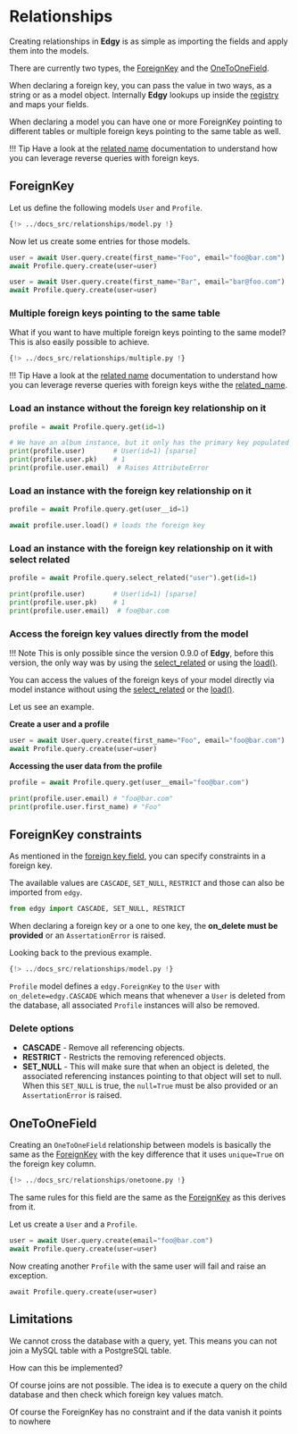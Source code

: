 # Relationships

Creating relationships in **Edgy** is as simple as importing the fields and apply them into
the models.

There are currently two types, the [ForeignKey](./fields.md#foreignkey)
and the [OneToOneField](./fields.md#onetoonefield).

When declaring a foreign key, you can pass the value in two ways, as a string or as a model
object. Internally **Edgy** lookups up inside the [registry](./models.md#registry) and maps
your fields.

When declaring a model you can have one or more ForeignKey pointing to different tables or
multiple foreign keys pointing to the same table as well.

!!! Tip
    Have a look at the [related name](./queries/related-name.md) documentation to understand how
    you can leverage reverse queries with foreign keys.

## ForeignKey

Let us define the following models `User` and `Profile`.

```python
{!> ../docs_src/relationships/model.py !}
```

Now let us create some entries for those models.

```python
user = await User.query.create(first_name="Foo", email="foo@bar.com")
await Profile.query.create(user=user)

user = await User.query.create(first_name="Bar", email="bar@foo.com")
await Profile.query.create(user=user)
```

### Multiple foreign keys pointing to the same table

What if you want to have multiple foreign keys pointing to the same model? This is also easily
possible to achieve.

```python hl_lines="20-29"
{!> ../docs_src/relationships/multiple.py !}
```

!!! Tip
    Have a look at the [related name](./queries/related-name.md) documentation to understand how
    you can leverage reverse queries with foreign keys withe the
    [related_name](./queries/related-name.md#related_name-attribute).

### Load an instance without the foreign key relationship on it

```python
profile = await Profile.query.get(id=1)

# We have an album instance, but it only has the primary key populated
print(profile.user)       # User(id=1) [sparse]
print(profile.user.pk)    # 1
print(profile.user.email)  # Raises AttributeError
```

### Load an instance with the foreign key relationship on it

```python
profile = await Profile.query.get(user__id=1)

await profile.user.load() # loads the foreign key
```

### Load an instance with the foreign key relationship on it with select related

```python
profile = await Profile.query.select_related("user").get(id=1)

print(profile.user)       # User(id=1) [sparse]
print(profile.user.pk)    # 1
print(profile.user.email)  # foo@bar.com
```

### Access the foreign key values directly from the model

!!! Note
    This is only possible since the version 0.9.0 of **Edgy**, before this version, the only way was
    by using the [select_related](#load-an-instance-with-the-foreign-key-relationship-on-it-with-select-related) or
    using the [load()](./queries/queries.md#load-the-foreign-keys-beforehand-with-select-related).

You can access the values of the foreign keys of your model directly via model instance without
using the [select_related](#load-an-instance-with-the-foreign-key-relationship-on-it-with-select-related) or
the [load()](./queries/queries.md#load-the-foreign-keys-beforehand-with-select-related).

Let us see an example.

**Create a user and a profile**

```python
user = await User.query.create(first_name="Foo", email="foo@bar.com")
await Profile.query.create(user=user)
```

**Accessing the user data from the profile**

```python
profile = await Profile.query.get(user__email="foo@bar.com")

print(profile.user.email) # "foo@bar.com"
print(profile.user.first_name) # "Foo"
```

## ForeignKey constraints

As mentioned in the [foreign key field](./fields.md#foreignkey), you can specify constraints in
a foreign key.

The available values are `CASCADE`, `SET_NULL`, `RESTRICT` and those can also be imported
from `edgy`.

```python
from edgy import CASCADE, SET_NULL, RESTRICT
```

When declaring a foreign key or a one to one key, the **on_delete must be provided** or an
`AssertationError` is raised.

Looking back to the previous example.

```python hl_lines="20"
{!> ../docs_src/relationships/model.py !}
```

`Profile` model defines a `edgy.ForeignKey` to the `User` with `on_delete=edgy.CASCADE` which
means that whenever a `User` is deleted from the database, all associated `Profile` instances will
also be removed.

### Delete options

* **CASCADE** - Remove all referencing objects.
* **RESTRICT** - Restricts the removing referenced objects.
* **SET_NULL** - This will make sure that when an object is deleted, the associated referencing
instances pointing to that object will set to null. When this `SET_NULL` is true, the `null=True`
must be also provided or an `AssertationError` is raised.

## OneToOneField

Creating an `OneToOneField` relationship between models is basically the same as the
[ForeignKey](#foreignkey) with the key difference that it uses `unique=True` on the foreign key
column.

```python hl_lines="20"
{!> ../docs_src/relationships/onetoone.py !}
```

The same rules for this field are the same as the [ForeignKey](#foreignkey) as this derives from it.

Let us create a `User` and a `Profile`.

```python
user = await User.query.create(email="foo@bar.com")
await Profile.query.create(user=user)
```

Now creating another `Profile` with the same user will fail and raise an exception.

```
await Profile.query.create(user=user)
```


## Limitations

We cannot cross the database with a query, yet.
This means you can not join a MySQL table with a PostgreSQL table.

How can this be implemented?

Of course joins are not possible. The idea is to execute a query on the child database and then check which foreign key values match.

Of course the ForeignKey has no constraint and if the data vanish it points to nowhere
